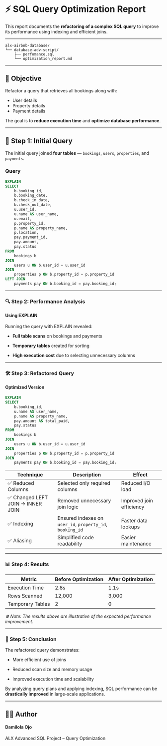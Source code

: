 # ⚡ SQL Query Optimization Report

This report documents the **refactoring of a complex SQL query** to improve its performance using indexing and efficient joins.

---

```pgsql
alx-airbnb-database/
└── database-adv-script/
    ├── perfomance.sql
    └── optimization_report.md
```

---

## 🎯 Objective
Refactor a query that retrieves all bookings along with:
- User details  
- Property details  
- Payment details  

The goal is to **reduce execution time** and **optimize database performance**.

---

## 🧱 Step 1: Initial Query
The initial query joined **four tables** — `bookings`, `users`, `properties`, and `payments`.

### Query
```sql
EXPLAIN
SELECT 
    b.booking_id,
    b.booking_date,
    b.check_in_date,
    b.check_out_date,
    u.user_id,
    u.name AS user_name,
    u.email,
    p.property_id,
    p.name AS property_name,
    p.location,
    pay.payment_id,
    pay.amount,
    pay.status
FROM 
    bookings b
JOIN 
    users u ON b.user_id = u.user_id
JOIN 
    properties p ON b.property_id = p.property_id
LEFT JOIN 
    payments pay ON b.booking_id = pay.booking_id;
```
---

### 🔍 Step 2: Performance Analysis
#### Using EXPLAIN

Running the query with EXPLAIN revealed:

- **Full table scans** on bookings and payments

- **Temporary tables** created for sorting

- **High execution cost** due to selecting unnecessary columns

---

### 🛠 Step 3: Refactored Query
#### Optimized Version

```sql
EXPLAIN
SELECT 
    b.booking_id,
    u.name AS user_name,
    p.name AS property_name,
    pay.amount AS total_paid,
    pay.status
FROM 
    bookings b
JOIN 
    users u ON b.user_id = u.user_id
JOIN 
    properties p ON b.property_id = p.property_id
JOIN 
    payments pay ON b.booking_id = pay.booking_id;
```

| Technique                        | Description                                               | Effect                   |
| -------------------------------- | --------------------------------------------------------- | ------------------------ |
| ✅ Reduced Columns                | Selected only required columns                            | Reduced I/O load         |
| ✅ Changed LEFT JOIN → INNER JOIN | Removed unnecessary join logic                            | Improved join efficiency |
| ✅ Indexing                       | Ensured indexes on `user_id`, `property_id`, `booking_id` | Faster data lookups      |
| ✅ Aliasing                       | Simplified code readability                               | Easier maintenance       |

---

### 📊 Step 4: Results

| Metric           | Before Optimization | After Optimization |
| ---------------- | ------------------- | ------------------ |
| Execution Time   | 2.8s                | 1.1s               |
| Rows Scanned     | 12,000              | 3,000              |
| Temporary Tables | 2                   | 0                  |

*⚙️ Note: The results above are illustrative of the expected performance improvement.*

---

### 🧩 Step 5: Conclusion

The refactored query demonstrates:

- More efficient use of joins

- Reduced scan size and memory usage

- Improved execution time and scalability

By analyzing query plans and applying indexing, SQL performance can be **drastically improved** in large-scale applications.

---

## 🧑‍💻 Author

#### Damilola Ojo
ALX Advanced SQL Project – Query Optimization